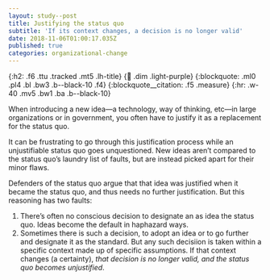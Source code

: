 ```yaml
---
layout: study--post
title: Justifying the status quo
subtitle: 'If its context changes, a decision is no longer valid'
date: 2018-11-06T01:00:17.035Z
published: true
categories: organizational-change
---
```

{:h2: .f6 .ttu .tracked .mt5 .lh-title}
{:link: .dim .light-purple}
{:blockquote: .ml0 .pl4 .bl .bw3 .b--black-10 .f4}
{:blockquote__citation: .f5 .measure}
{:hr: .w-40 .mv5 .bw1 .ba .b--black-10}

When introducing a new idea—a technology, way of thinking, etc—in large organizations or in government, you often have to justify it as a replacement for the status quo.

It can be frustrating to go through this justification process while an unjustifiable status quo goes unquestioned. New ideas aren’t compared to the status quo’s laundry list of faults, but are instead picked apart for their minor flaws.

Defenders of the status quo argue that that idea was justified when it became the status quo, and thus needs no further justification. But this reasoning has two faults:

1. There’s often no conscious decision to designate an as idea the status quo. Ideas become the default in haphazard ways.
2. Sometimes there is such a decision, to adopt an idea or to go further and designate it as the standard. But any such decisiion is taken within a specific context made up of specific assumptions. If that context changes (a certainty), _that decision is no longer valid, and the status quo becomes unjustified_.
